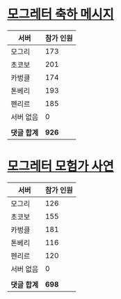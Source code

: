 # [모그레터 축하 메시지](./Event250701_v7_2_10th_moogleletter0.md)

|서버|참가 인원|
|-|-|
|모그리|173|
|초코보|201|
|카벙클|174|
|톤베리|193|
|펜리르|185|
|서버 없음|0|
|||
|**댓글 합계**|**926**|


# [모그레터 모험가 사연](./Event250701_v7_2_10th_moogleletter1.md)

|서버|참가 인원|
|-|-|
|모그리|126|
|초코보|155|
|카벙클|181|
|톤베리|116|
|펜리르|120|
|서버 없음|0|
|||
|**댓글 합계**|**698**|


